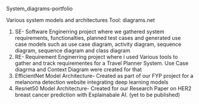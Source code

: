 System_diagrams-portfolio

Various system models and architectures 
Tool: diagrams.net

1. SE- Software Enginerring project where we gathered system requirements, functionalties, planned test cases and generated use case models such as use case diagram, activity diagram, sequence diagram, sequence diagram and class diagram
2. RE- Requirement Enginerring project where i used Various tools to gather and track requirementes for a Travel Planner System. Use Case diagrma and Context Diagram were created for that
3. EfficientNet Model Architecture- Created as part of our FYP project for a melanoma detection website integrating deep learning models
4. Resnet50 Model Architecture- Created for our Research Paper on HER2 breast cancer prediction with Explainabale AI. (yet to be published)
